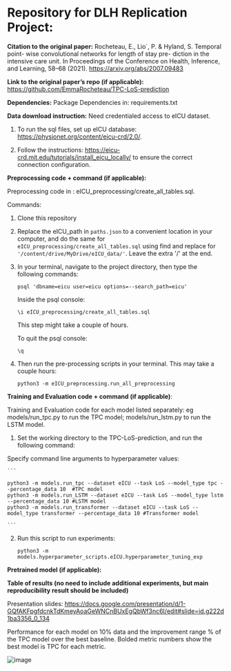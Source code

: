 
Repository for DLH Replication Project: 
===============================

**Citation to the original paper:**
Rocheteau, E., Lio`, P. & Hyland, S. Temporal point- wise convolutional networks for length of stay pre- diction in the intensive care unit. In Proceedings of the Conference on Health, Inference, and Learning, 58–68 (2021). https://arxiv.org/abs/2007.09483

**Link to the original paper’s repo (if applicable):**
https://github.com/EmmaRocheteau/TPC-LoS-prediction

**Dependencies:**
Package Dependencies in: requirements.txt

**Data download instruction:**
Need credentialed access to eICU dataset. 

1) To run the sql files, set up eICU database: https://physionet.org/content/eicu-crd/2.0/. 

2) Follow the instructions: https://eicu-crd.mit.edu/tutorials/install_eicu_locally/ to ensure the correct connection configuration. 


**Preprocessing code + command (if applicable):**

Preprocessing code in : eICU_preprocessing/create_all_tables.sql.

Commands: 
1) Clone this repository
2) Replace the eICU_path in `paths.json` to a convenient location in your computer, and do the same for `eICU_preprocessing/create_all_tables.sql` using find and replace for 
`'/content/drive/MyDrive/eICU_data/'`. Leave the extra '/' at the end.

3) In your terminal, navigate to the project directory, then type the following commands:

    ```
    psql 'dbname=eicu user=eicu options=--search_path=eicu'
    ```
    
    Inside the psql console:
    
    ```
    \i eICU_preprocessing/create_all_tables.sql
    ```
    
    This step might take a couple of hours.
    
    To quit the psql console:
    
    ```
    \q
    ```
    
5) Then run the pre-processing scripts in your terminal. This may take a couple hours:

    ```
    python3 -m eICU_preprocessing.run_all_preprocessing
    ```
    
**Training and Evaluation code + command (if applicable)**:

Training and Evaluation code for each model listed separately:
eg models/run_tpc.py to run the TPC model; models/run_lstm.py to run the LSTM model.

1) Set the working directory to the TPC-LoS-prediction, and run the following command:

Specify command line arguments to hyperparameter values:
    
    ```
    
    python3 -m models.run_tpc --dataset eICU --task LoS --model_type tpc --percentage_data 10  #TPC model
    python3 -m models.run_LSTM --dataset eICU --task LoS --model_type lstm --percentage_data 10 #LSTM model
    python3 -m models.run_transformer --dataset eICU --task LoS --model_type transformer --percentage_data 10 #Transformer model  
    
    ```
 2) Run this script to run experiments: 

     ```
    python3 -m models.hyperparameter_scripts.eICU.hyperparameter_tuning_exp 
    ```
   

**Pretrained model (if applicable):**

**Table of results (no need to include additional experiments, but main reproducibility result should be included)**

Presentation slides:
https://docs.google.com/presentation/d/1-GQfAKFpgfdcnkTdKmeyAoaGeWNCnBUxEgQbWf3nc6I/edit#slide=id.g222d1ba3356_0_134

Performance for each model on 10\% data and the improvement range \% of the TPC model over the best baseline. Bolded metric numbers show the best model is TPC for each metric.

![image](https://user-images.githubusercontent.com/88016352/236999387-c3c8e9fa-5a29-4ccd-958c-3389c8acce33.png)


